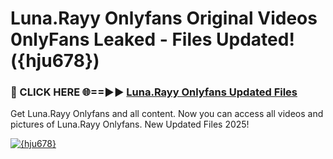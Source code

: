 # Luna.Rayy Onlyfans Original Videos 0nlyFans Leaked - Files Updated! ({hju678})

<h3>🔴 CLICK HERE 🌐==►► <a href="https://tinyurl.com/ms9xzufz" rel="nofollow">Luna.Rayy Onlyfans Updated Files</a></h3>

Get Luna.Rayy Onlyfans and all content. Now you can access all videos and pictures of Luna.Rayy Onlyfans. New Updated Files 2025!

[![{hju678}](https://i.imgur.com/PQ7UWWw.gif)](https://tinyurl.com/ms9xzufz)